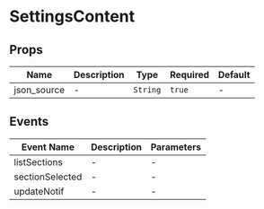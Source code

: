 # SettingsContent

## Props

<!-- @vuese:SettingsContent:props:start -->
|Name|Description|Type|Required|Default|
|---|---|---|---|---|
|json_source|-|`String`|`true`|-|

<!-- @vuese:SettingsContent:props:end -->


## Events

<!-- @vuese:SettingsContent:events:start -->
|Event Name|Description|Parameters|
|---|---|---|
|listSections|-|-|
|sectionSelected|-|-|
|updateNotif|-|-|

<!-- @vuese:SettingsContent:events:end -->


